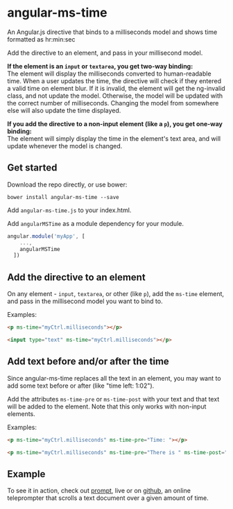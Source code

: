 angular-ms-time
===============

An Angular.js directive that binds to a milliseconds model
and shows time formatted as hr:min:sec

Add the directive to an element, and pass in your millisecond model. 

**If the element is an ```input``` or ``textarea``, you get two-way binding:**  
The element will display the milliseconds converted
to human-readable time. When a user updates the time, the directive will check
if they entered a valid time on element blur. If it is invalid, the element will
get the ng-invalid class, and not update the model. Otherwise, the model will be
updated with the correct number of milliseconds. Changing the model from somewhere
else will also update the time displayed.

**If you add the directive to a non-input element (like a ```p```), you get one-way binding:**  
The element will simply display the time
in the element's text area, and will update whenever the model is changed.

Get started
-----------

Download the repo directly, or use bower:  
```
bower install angular-ms-time --save
```

Add ```angular-ms-time.js``` to your index.html.

Add ```angularMSTime``` as a module dependency for your module.

```JavaScript
angular.module('myApp', [  
    ...,  
    angularMSTime  
  ])
```

Add the directive to an element
-------------------------------
On any element - ```input```, ```textarea```, or other (like ```p```),
add the ```ms-time``` element, and pass in the millisecond model you want to
bind to. 

Examples:
```html
<p ms-time="myCtrl.milliseconds"></p>
```

```html
<input type="text" ms-time="myCtrl.milliseconds"></p>
```

Add text before and/or after the time
-------------------------------------
Since angular-ms-time replaces all the text in an element, you may want
to add some text before or after (like "time left: 1:02").  

Add the attributes ```ms-time-pre``` or ```ms-time-post```
with your text and that text will be added to the element. Note that this only
works with non-input elements.

Examples:
```html
<p ms-time="myCtrl.milliseconds" ms-time-pre="Time: "></p>
```

```html
<p ms-time="myCtrl.milliseconds" ms-time-pre="There is " ms-time-post=" remaining"></p>
```

Example
-------
To see it in action, check out
[prompt](http://prompt.whentheresawill.net "prompt.whentheresawill.net"),
live or on 
[github](http://github.com/whenther/prompt "whenther/prompt"),
an online teleprompter that scrolls a text document over a given amount of time.
